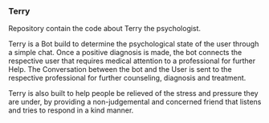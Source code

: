 ### Terry
Repository contain the code about Terry the psychologist.

Terry is a Bot build to determine the psychological state of the user through a simple chat. Once a positive diagnosis is made, the bot connects the respective user that requires medical attention to a professional for further Help.
The Conversation between the bot and the User is sent to the respective professional for further counseling, diagnosis and treatment.

Terry is also built to help people be relieved of the stress and pressure they are under, by providing a non-judgemental and concerned friend that listens and tries to respond in a kind manner.
